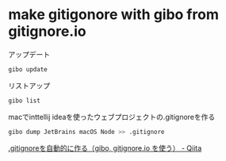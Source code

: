 # make gitigonore with gibo from gitignore.io

アップデート
```bash
gibo update
```

リストアップ
```bash
gibo list
```

macでinttellij ideaを使ったウェブプロジェクトの.gitignoreを作る
```bash
gibo dump JetBrains macOS Node >> .gitignore
```

[\.gitignoreを自動的に作る（gibo, gitignore\.io を使う） \- Qiita](https://qiita.com/yumechi/items/b7932f5b31613a1f50f9)
